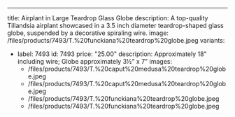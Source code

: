 ---
title: Airplant in Large Teardrop Glass Globe
description: A top-quality Tillandsia airplant showcased in a 3.5 inch diameter teardrop-shaped glass globe, suspended by a decorative spiraling wire.
image: /files/products/7493/T.%20funckiana%20teardrop%20globe.jpeg
variants:
  - label: 7493
    id: 7493
    price: "25.00"
    description: Approximately 18" including wire; Globe approximately 3½" x 7"
    images:
      - /files/products/7493/T.%20caput%20medusa%20teardrop%20globe.jpeg
      - /files/products/7493/T.%20caput%20medusa%20teardrop%20globe.jpeg
      - /files/products/7493/T.%20funckiana%20teardrop%20globe.jpeg
      - /files/products/7493/T.%20funckiana%20teardrop%20globe.jpeg
